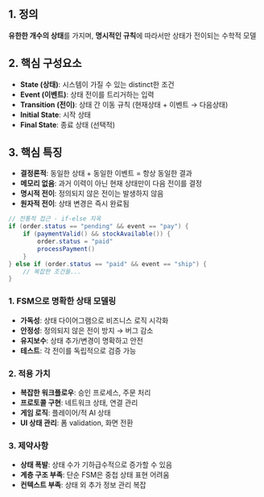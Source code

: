 ## 1. 정의

**유한한 개수의 상태**를 가지며, **명시적인 규칙**에 따라서만 상태가 전이되는 수학적 모델

## 2. 핵심 구성요소

- **State (상태)**: 시스템이 가질 수 있는 distinct한 조건
- **Event (이벤트)**: 상태 전이를 트리거하는 입력
- **Transition (전이)**: 상태 간 이동 규칙 (현재상태 + 이벤트 → 다음상태)
- **Initial State**: 시작 상태
- **Final State**: 종료 상태 (선택적)

## 3. 핵심 특징

- **결정론적**: 동일한 상태 + 동일한 이벤트 = 항상 동일한 결과
- **메모리 없음**: 과거 이력이 아닌 현재 상태만이 다음 전이를 결정
- **명시적 전이**: 정의되지 않은 전이는 발생하지 않음
- **원자적 전이**: 상태 변경은 즉시 완료됨

```java
// 전통적 접근 - if-else 지옥
if (order.status == "pending" && event == "pay") {
    if (paymentValid() && stockAvailable()) {
        order.status = "paid"
        processPayment()
    }
} else if (order.status == "paid" && event == "ship") {
    // 복잡한 조건들...
}
```
### 1. FSM으로 명확한 상태 모델링

- **가독성**: 상태 다이어그램으로 비즈니스 로직 시각화
- **안정성**: 정의되지 않은 전이 방지 → 버그 감소
- **유지보수**: 상태 추가/변경이 명확하고 안전
- **테스트**: 각 전이를 독립적으로 검증 가능

### 2. 적용 가치

- **복잡한 워크플로우**: 승인 프로세스, 주문 처리
- **프로토콜 구현**: 네트워크 상태, 연결 관리
- **게임 로직**: 플레이어/적 AI 상태
- **UI 상태 관리**: 폼 validation, 화면 전환

### 3. 제약사항

- **상태 폭발**: 상태 수가 기하급수적으로 증가할 수 있음
- **계층 구조 부족**: 단순 FSM은 중첩 상태 표현 어려움
- **컨텍스트 부족**: 상태 외 추가 정보 관리 복잡

